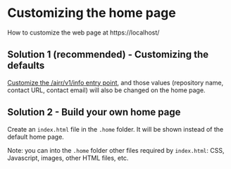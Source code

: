 # Customizing the home page

How to customize the web page at https://localhost/


## Solution 1 (recommended) - Customizing the defaults
[Customize the /airr/v1/info entry point](customizing_info_entry_point.md), and those values (repository name, contact URL, contact email) will also be changed on the home page.

## Solution 2 - Build your own home page

Create an ``index.html`` file in the ``.home`` folder. It will be shown instead of the default home page.

Note: you can into the ``.home`` folder other files required by ``index.html``: CSS, Javascript, images, other HTML files, etc.